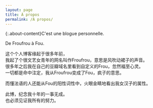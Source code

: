 ```yaml
---
layout: page
title: À propos
permalink: /À propos/
---
```


{:.about-content}C'est une blogue personnelle.    

De Froufrou à Fou.    

这个个人博客缘起于很多年前，    
我起了个很文艺女青年的网名叫作Froufrou，意思是风吹动裙子的声音。   
很多年之后我在自己的豆瓣域名里看到自定义的Frou，忽然福至心灵。    
一切都是命中注定，我从Froufrou变成了Fou，疯子的意思。    

而懂法语的人还能从Fou的阳性词性中，火眼金睛地看出我女汉子的属性。    

此博，纪念我十年的一事无成。   
也必须见证我所有的努力。   


